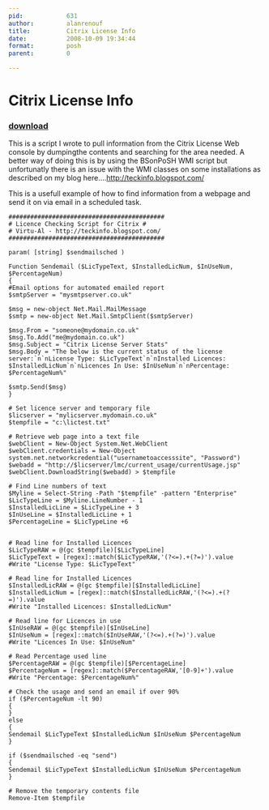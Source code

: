 ```yaml
---
pid:            631
author:         alanrenouf
title:          Citrix License Info
date:           2008-10-09 19:34:44
format:         posh
parent:         0

---
```


# Citrix License Info

### [download](//scripts/631.ps1)

This is a script I wrote to pull information from the Citrix License Web console by dumpingthe contents and searching for the area needed.  A better way of doing this is by using the BSonPoSH WMI script but unfortunatly there is an issue with the WMI classes on some installations as described on my blog here....http://teckinfo.blogspot.com/

This is a usefull example of how to find information from a webpage and send it on via email in a scheduled task.

```posh
###########################################
# Licence Checking Script for Citrix #
# Virtu-Al - http://teckinfo.blogspot.com/
###########################################

param( [string] $sendmailsched )

Function Sendemail ($LicTypeText, $InstalledLicNum, $InUseNum, $PercentageNum)
{
#Email options for automated emailed report
$smtpServer = "mysmtpserver.co.uk"

$msg = new-object Net.Mail.MailMessage
$smtp = new-object Net.Mail.SmtpClient($smtpServer)

$msg.From = "someone@mydomain.co.uk"
$msg.To.Add("me@mydomain.co.uk")
$msg.Subject = "Citrix License Server Stats"
$msg.Body = "The below is the current status of the license server:`n`nLicense Type: $LicTypeText`n`nInstalled Licences: $InstalledLicNum`n`nLicences In Use: $InUseNum`n`nPercentage: $PercentageNum%"

$smtp.Send($msg)
}

# Set licence server and temporary file
$licserver = "mylicserver.mydomain.co.uk"
$tempfile = "c:\lictest.txt"

# Retrieve web page into a text file
$webClient = New-Object System.Net.WebClient
$webClient.credentials = New-Object system.net.networkcredential("usernametoaccesssite", "Password")
$webadd = "http://$licserver/lmc/current_usage/currentUsage.jsp"
$webClient.DownloadString($webadd) > $tempfile

# Find Line numbers of text
$Myline = Select-String -Path "$tempfile" -pattern "Enterprise"
$LicTypeLine = $Myline.LineNumber - 1
$InstalledLicLine = $LicTypeLine + 3
$InUseLine = $InstalledLicLine + 1
$PercentageLine = $LicTypeLine +6


# Read line for Installed Licences
$LicTypeRAW = @(gc $tempfile)[$LicTypeLine]
$LicTypeText = [regex]::match($LicTypeRAW,'(?<=).+(?=)').value
#Write "License Type: $LicTypeText"

# Read line for Installed Licences
$InstalledLicRAW = @(gc $tempfile)[$InstalledLicLine]
$InstalledLicNum = [regex]::match($InstalledLicRAW,'(?<=).+(?=)').value
#Write "Installed Licences: $InstalledLicNum"

# Read line for Licences in use
$InUseRAW = @(gc $tempfile)[$InUseLine]
$InUseNum = [regex]::match($InUseRAW,'(?<=).+(?=)').value
#Write "Licences In Use: $InUseNum"

# Read Percentage used line
$PercentageRAW = @(gc $tempfile)[$PercentageLine]
$PercentageNum = [regex]::match($PercentageRAW,'[0-9]+').value
#Write "Percentage: $PercentageNum%"

# Check the usage and send an email if over 90%
if ($PercentageNum -lt 90)
{
}
else
{
Sendemail $LicTypeText $InstalledLicNum $InUseNum $PercentageNum
}

if ($sendmailsched -eq "send")
{
Sendemail $LicTypeText $InstalledLicNum $InUseNum $PercentageNum
}

# Remove the temporary contents file
Remove-Item $tempfile
```
